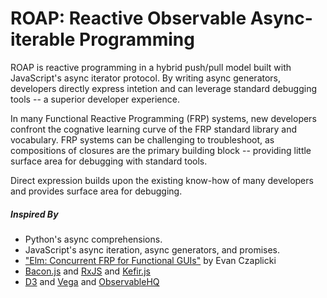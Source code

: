 # ROAP: Reactive Observable Async-iterable Programming

ROAP is reactive programming in a hybrid push/pull model built with JavaScript's async iterator protocol.
By writing async generators, developers directly express intetion and can leverage standard debugging tools -- a superior developer experience.

In many Functional Reactive Programming (FRP) systems, new developers confront the cognative learning curve of the FRP standard library and vocabulary.
FRP systems can be challenging to troubleshoot, as compositions of closures are the primary building block -- providing little surface area for debugging with standard tools.

Direct expression builds upon the existing know-how of many developers and provides surface area for debugging.


##### Inspired By

- Python's async comprehensions.
- JavaScript's async iteration, async generators, and promises.
- ["Elm: Concurrent FRP for Functional GUIs"][elm-paper] by Evan Czaplicki
- [Bacon.js][] and [RxJS][] and [Kefir.js][]
- [D3][] and [Vega][] and [ObservableHQ][]

 [elm-paper]: https://elm-lang.org/assets/papers/concurrent-frp.pdf
 [D3]: https://d3js.org
 [Vega]: https://vega.github.io
 [Bacon.js]: https://baconjs.github.io
 [RxJS]: http://reactivex.io
 [Kefir.js]: http://kefirjs.github.io/kefir/
 [ObservableHQ]: https://observablehq.com
